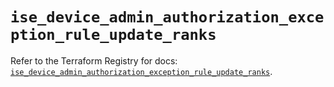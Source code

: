 # `ise_device_admin_authorization_exception_rule_update_ranks`

Refer to the Terraform Registry for docs: [`ise_device_admin_authorization_exception_rule_update_ranks`](https://registry.terraform.io/providers/ciscodevnet/ise/0.2.11/docs/resources/device_admin_authorization_exception_rule_update_ranks).
